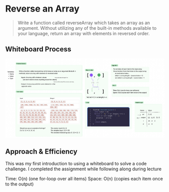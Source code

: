 # Reverse an Array

> Write a function called reverseArray which takes an array as an argument. Without utilizing any of the built-in methods available to your language, return an array with elements in reversed order.

## Whiteboard Process

![whiteboard](array-reverse.png)

## Approach & Efficiency

This was my first introduction to using a whiteboard to solve a code challenge. I completed the assignment while following along during lecture

Time: O(n) (one for-loop over all items)
Space: O(n) (copies each item once to the output)
